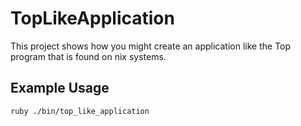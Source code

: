 # TopLikeApplication

This project shows how you might create an application like the Top program that is found on nix systems.


## Example Usage

```
ruby ./bin/top_like_application
```